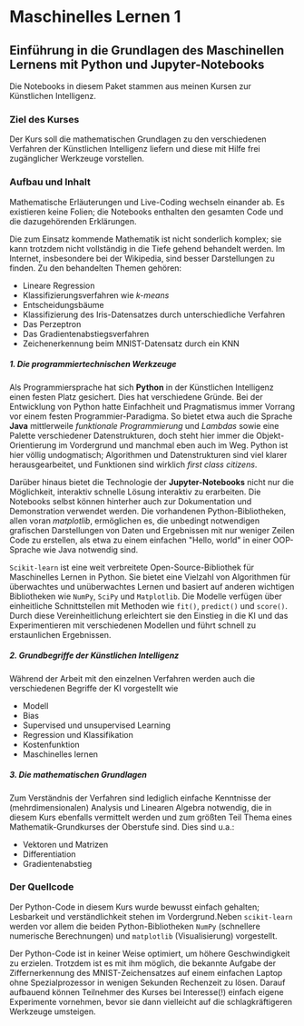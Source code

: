 # Maschinelles Lernen 1

## Einführung in die Grundlagen des Maschinellen Lernens mit Python und Jupyter-Notebooks

Die Notebooks in diesem Paket stammen aus meinen Kursen zur Künstlichen Intelligenz.


### Ziel des Kurses

Der Kurs soll die mathematischen Grundlagen zu den verschiedenen Verfahren der Künstlichen Intelligenz liefern und diese mit Hilfe frei zugänglicher Werkzeuge vorstellen.

### Aufbau und Inhalt

Mathematische Erläuterungen und Live-Coding wechseln einander ab. Es existieren keine Folien; 
die Notebooks enthalten den gesamten Code und die dazugehörenden Erklärungen.

Die zum Einsatz kommende Mathematik ist nicht sonderlich komplex; sie kann trotzdem nicht vollständig in die Tiefe 
gehend behandelt werden. Im Internet, insbesondere bei der Wikipedia, sind besser Darstellungen zu finden.
Zu den behandelten Themen gehören:

* Lineare Regression
* Klassifizierungsverfahren wie _k-means_
* Entscheidungsbäume
* Klassifizierung des Iris-Datensatzes durch unterschiedliche Verfahren
* Das Perzeptron 
* Das Gradientenabstiegsverfahren
* Zeichenerkennung beim MNIST-Datensatz durch ein KNN

##### 1. Die programmiertechnischen Werkzeuge 

Als Programmiersprache hat sich __Python__ in der Künstlichen Intelligenz einen festen Platz gesichert. 
Dies hat verschiedene Gründe. Bei der Entwicklung von Python hatte Einfachheit und Pragmatismus immer 
Vorrang vor einem festen Programmier-Paradigma. So bietet etwa auch die Sprache __Java__ mittlerweile
_funktionale Programmierung_ und _Lambdas_ sowie eine Palette verschiedener Datenstrukturen,
doch steht hier immer die Objekt-Orientierung im Vordergrund und manchmal eben auch im Weg.
Python ist hier völlig undogmatisch; Algorithmen und Datenstrukturen sind viel klarer herausgearbeitet,
und Funktionen sind wirklich _first class citizens_.

Darüber hinaus bietet die Technologie der __Jupyter-Notebooks__ nicht nur die Möglichkeit,
interaktiv schnelle Lösung interaktiv  zu erarbeiten. Die Notebooks selbst können hinterher
auch zur Dokumentation und Demonstration verwendet werden. Die vorhandenen Python-Bibliotheken,
allen voran _matplotlib_, ermöglichen es, die unbedingt notwendigen grafischen Darstellungen von
Daten und Ergebnissen mit nur weniger Zeilen Code zu erstellen, als etwa zu einem einfachen
"Hello, world" in einer OOP-Sprache wie Java notwendig sind.

`Scikit-learn` ist eine weit verbreitete Open-Source-Bibliothek für Maschinelles Lernen in Python.
Sie bietet eine Vielzahl von Algorithmen für überwachtes und unüberwachtes Lernen und basiert auf
anderen wichtigen Bibliotheken wie `NumPy`, `SciPy` und `Matplotlib`. Die Modelle verfügen über einheitliche
Schnittstellen mit Methoden wie `fit()`, `predict()` und `score()`. Durch diese Vereinheitlichung erleichtert
sie den Einstieg in die KI und das Experimentieren mit verschiedenen Modellen und führt schnell zu erstaunlichen Ergebnissen.


##### 2. Grundbegriffe der Künstlichen Intelligenz 

Während der Arbeit mit den einzelnen Verfahren werden auch die verschiedenen Begriffe der KI vorgestellt wie

* Modell
* Bias
* Supervised und unsupervised Learning
* Regression und Klassifikation
* Kostenfunktion
* Maschinelles lernen


##### 3. Die mathematischen Grundlagen

Zum Verständnis der Verfahren sind lediglich einfache Kenntnisse der (mehrdimensionalen) Analysis und Linearen Algebra notwendig, die in diesem Kurs ebenfalls vermittelt werden und zum größten Teil Thema eines Mathematik-Grundkurses der Oberstufe sind. Dies sind u.a.:

* Vektoren und Matrizen
* Differentiation
* Gradientenabstieg

### Der Quellcode

Der Python-Code in diesem Kurs wurde bewusst einfach gehalten; Lesbarkeit und verständlichkeit 
stehen im Vordergrund.Neben `scikit-learn` werden vor allem die beiden Python-Bibliotheken `NumPy`
(schnellere numerische Berechnungen) und `matplotlib` (Visualisierung) vorgestellt. 

Der Python-Code ist in keiner Weise optimiert, um höhere Geschwindigkeit zu erzielen. 
Trotzdem ist es mit ihm möglich, die bekannte Aufgabe der Ziffernerkennung des MNIST-Zeichensatzes auf einem 
einfachen Laptop ohne Spezialprozessor in wenigen Sekunden Rechenzeit zu lösen. 
Darauf aufbauend können Teilnehmer des Kurses bei Interesse(!) einfach eigene Experimente vornehmen, 
bevor sie dann vielleicht auf die schlagkräftigeren Werkzeuge umsteigen.


